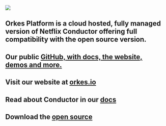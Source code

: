 ![](https://pbs.twimg.com/profile_banners/1481267463161585667/1641997953/1500x500)
## Orkes Platform is a cloud hosted, fully managed version of Netflix Conductor offering full compatibility with the open source version.

## Our public [GitHub, with docs, the website, demos and more.](https://github.com/orkes-io)

## Visit our website at [orkes.io](https://orkes.io)
## Read about Conductor in our [docs](https://orkes.io/content/)
## Download the [open source](https://github.com/Netflix/conductor)
